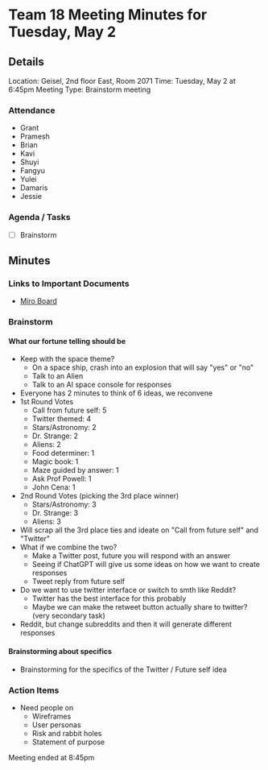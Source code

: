 # Team 18 Meeting Minutes for Tuesday, May 2

## Details

Location: Geisel, 2nd floor East, Room 2071
Time: Tuesday, May 2 at 6:45pm
Meeting Type: Brainstorm meeting

### Attendance

-   Grant
-   Pramesh
-   Brian
-   Kavi
-   Shuyi
-   Fangyu
-   Yulei
-   Damaris
-   Jessie

### Agenda / Tasks

-   [ ] Brainstorm

## Minutes

### Links to Important Documents

-   [Miro Board](https://miro.com/app/board/uXjVMPWJi-g=/?share_link_id=436152701996)

### Brainstorm

#### What our fortune telling should be

-   Keep with the space theme?
    -   On a space ship, crash into an explosion that will say "yes" or "no"
    -   Talk to an Alien
    -   Talk to an AI space console for responses
-   Everyone has 2 minutes to think of 6 ideas, we reconvene
-   1st Round Votes
    -   Call from future self: 5
    -   Twitter themed: 4
    -   Stars/Astronomy: 2
    -   Dr. Strange: 2
    -   Aliens: 2
    -   Food determiner: 1
    -   Magic book: 1
    -   Maze guided by answer: 1
    -   Ask Prof Powell: 1
    -   John Cena: 1
-   2nd Round Votes (picking the 3rd place winner)
    -   Stars/Astronomy: 3
    -   Dr. Strange: 3
    -   Aliens: 3
-   Will scrap all the 3rd place ties and ideate on "Call from future self" and "Twitter"
-   What if we combine the two?
    -   Make a Twitter post, future you will respond with an answer
    -   Seeing if ChatGPT will give us some ideas on how we want to create responses
    -   Tweet reply from future self
-   Do we want to use twitter interface or switch to smth like Reddit?
    -   Twitter has the best interface for this probably
    -   Maybe we can make the retweet button actually share to twitter? (very secondary task)
-   Reddit, but change subreddits and then it will generate different responses

#### Brainstorming about specifics

-   Brainstorming for the specifics of the Twitter / Future self idea

### Action Items

-   Need people on
    -   Wireframes
    -   User personas
    -   Risk and rabbit holes
    -   Statement of purpose

Meeting ended at 8:45pm
